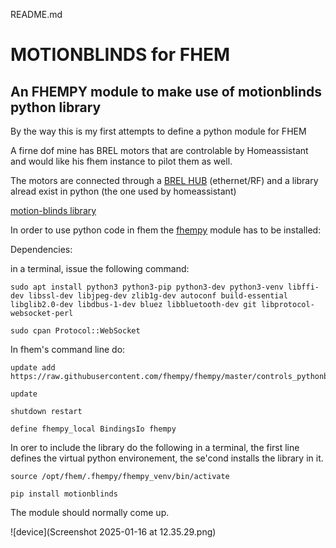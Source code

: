 README.md

# MOTIONBLINDS for FHEM

## An FHEMPY module to make use of motionblinds python library

By the way this is my first attempts to define a python module for FHEM

A firne dof mine has BREL motors that are controlable by Homeassistant and would like his fhem instance to pilot them as well. 

The motors are connected through a [BREL HUB](https://www.brel-home.nl/nl/pro/producten/smart-home/353/hub-03) (ethernet/RF) and a library alread exist in python (the one used by homeassistant)

[motion-blinds library](https://github.com/starkillerOG/motion-blinds)

In order to use python code in fhem the [fhempy](https://github.com/fhempy/fhempy/tree/master) module has to be installed:

Dependencies:

in a terminal, issue the following command:

    sudo apt install python3 python3-pip python3-dev python3-venv libffi-dev libssl-dev libjpeg-dev zlib1g-dev autoconf build-essential libglib2.0-dev libdbus-1-dev bluez libbluetooth-dev git libprotocol-websocket-perl
    
    sudo cpan Protocol::WebSocket

In fhem's command line do:

    update add https://raw.githubusercontent.com/fhempy/fhempy/master/controls_pythonbinding.txt

    update

    shutdown restart
    
    define fhempy_local BindingsIo fhempy


In orer to include the library do the following in a terminal, the first line defines the virtual python environement, the se'cond installs the library in it.

    source /opt/fhem/.fhempy/fhempy_venv/bin/activate
    
    pip install motionblinds

The module should normally come up.

![device](Screenshot 2025-01-16 at 12.35.29.png)
